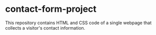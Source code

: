# contact-form-project
This repository contains HTML and CSS code of a single webpage that collects a visitor's contact information.
